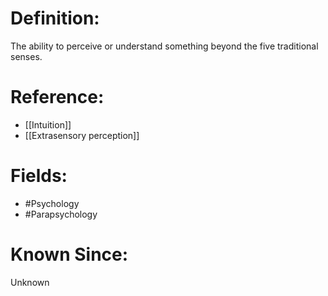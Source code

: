 

# Definition:
The ability to perceive or understand something beyond the five traditional senses.

# Reference:
- [[Intuition]]
- [[Extrasensory perception]]

# Fields: 
- #Psychology
- #Parapsychology

# Known Since:
Unknown

